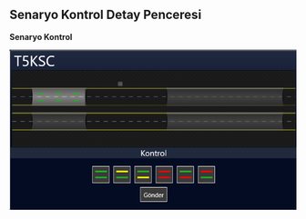## **Senaryo Kontrol Detay Penceresi**

**Senaryo Kontrol**

![traffic inside scenarios.png](/.attachments/traffic%20inside%20scenarios-1e7c82be-4b93-4631-9d30-db4d602b8422.png)